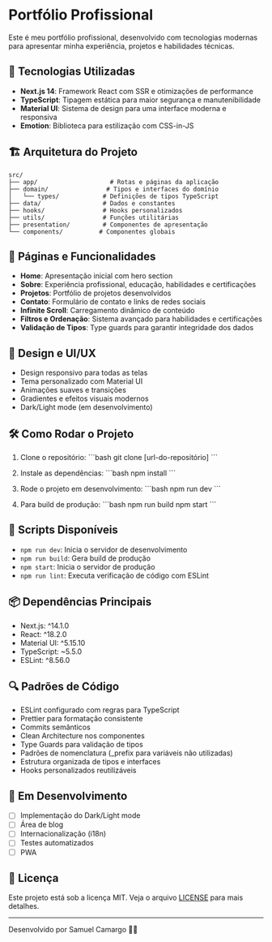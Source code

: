 # Portfólio Profissional

Este é meu portfólio profissional, desenvolvido com tecnologias modernas para apresentar minha experiência, projetos e habilidades técnicas.

## 🚀 Tecnologias Utilizadas

- **Next.js 14**: Framework React com SSR e otimizações de performance
- **TypeScript**: Tipagem estática para maior segurança e manutenibilidade
- **Material UI**: Sistema de design para uma interface moderna e responsiva
- **Emotion**: Biblioteca para estilização com CSS-in-JS

## 🏗️ Arquitetura do Projeto

```
src/
├── app/                    # Rotas e páginas da aplicação
├── domain/                # Tipos e interfaces do domínio
│   └── types/            # Definições de tipos TypeScript
├── data/                 # Dados e constantes
├── hooks/                # Hooks personalizados
├── utils/                # Funções utilitárias
├── presentation/         # Componentes de apresentação
└── components/          # Componentes globais
```

## 📱 Páginas e Funcionalidades

- **Home**: Apresentação inicial com hero section
- **Sobre**: Experiência profissional, educação, habilidades e certificações
- **Projetos**: Portfólio de projetos desenvolvidos
- **Contato**: Formulário de contato e links de redes sociais
- **Infinite Scroll**: Carregamento dinâmico de conteúdo
- **Filtros e Ordenação**: Sistema avançado para habilidades e certificações
- **Validação de Tipos**: Type guards para garantir integridade dos dados

## 🎨 Design e UI/UX

- Design responsivo para todas as telas
- Tema personalizado com Material UI
- Animações suaves e transições
- Gradientes e efeitos visuais modernos
- Dark/Light mode (em desenvolvimento)

## 🛠️ Como Rodar o Projeto

1. Clone o repositório:
\`\`\`bash
git clone [url-do-repositório]
\`\`\`

2. Instale as dependências:
\`\`\`bash
npm install
\`\`\`

3. Rode o projeto em desenvolvimento:
\`\`\`bash
npm run dev
\`\`\`

4. Para build de produção:
\`\`\`bash
npm run build
npm start
\`\`\`

## 🧪 Scripts Disponíveis

- `npm run dev`: Inicia o servidor de desenvolvimento
- `npm run build`: Gera build de produção
- `npm start`: Inicia o servidor de produção
- `npm run lint`: Executa verificação de código com ESLint

## 📦 Dependências Principais

- Next.js: ^14.1.0
- React: ^18.2.0
- Material UI: ^5.15.10
- TypeScript: ~5.5.0
- ESLint: ^8.56.0

## 🔍 Padrões de Código

- ESLint configurado com regras para TypeScript
- Prettier para formatação consistente
- Commits semânticos
- Clean Architecture nos componentes
- Type Guards para validação de tipos
- Padrões de nomenclatura (_prefix para variáveis não utilizadas)
- Estrutura organizada de tipos e interfaces
- Hooks personalizados reutilizáveis

## 🚧 Em Desenvolvimento

- [ ] Implementação do Dark/Light mode
- [ ] Área de blog
- [ ] Internacionalização (i18n)
- [ ] Testes automatizados
- [ ] PWA

## 📄 Licença

Este projeto está sob a licença MIT. Veja o arquivo [LICENSE](LICENSE) para mais detalhes.

---

Desenvolvido por Samuel Camargo 👨‍💻
